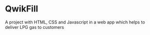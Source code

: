 # QwikFill
A project with HTML, CSS and Javascript in a web app which helps to deliver LPG gas to customers
